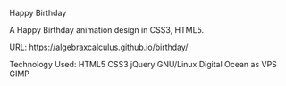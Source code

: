 Happy Birthday

A Happy Birthday animation design in CSS3, HTML5.

URL: https://algebraxcalculus.github.io/birthday/

Technology Used: HTML5 CSS3 jQuery  GNU/Linux Digital Ocean as VPS GIMP
